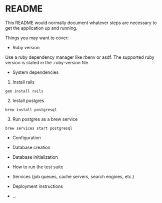 # README

This README would normally document whatever steps are necessary to get the
application up and running.

Things you may want to cover:

* Ruby version

Use a ruby dependency manager like rbenv or asdf. The supported ruby version is stated in the .ruby-version file

* System dependencies

1. Install rails

`gem install rails`

2. Install postgres

`brew install postgresql`

3. Run postgres as a brew service

`brew services start postgresql`

* Configuration

* Database creation

* Database initialization

* How to run the test suite

* Services (job queues, cache servers, search engines, etc.)

* Deployment instructions

* ...
